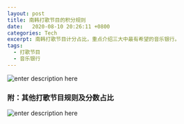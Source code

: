 ```yaml
---
layout: post
title: 南韩打歌节目的积分规则
date:   2020-08-10 20:26:11 +0800
categories: Tech
excerpt: 南韩打歌节目计分占比，重点介绍三大中最有希望的音乐银行。
tags:
  - 打歌节目
  - 音乐银行
---
```


![enter description here](https://wx4.sinaimg.cn/mw690/007ZZwvGly1gdebfsib8fj30x05c8qv5.jpg)


### 附：其他打歌节目规则及分数占比
![enter description here](https://wx4.sinaimg.cn/mw690/007ZZwvGly1gdebftmtudj321n204nkd.jpg)

